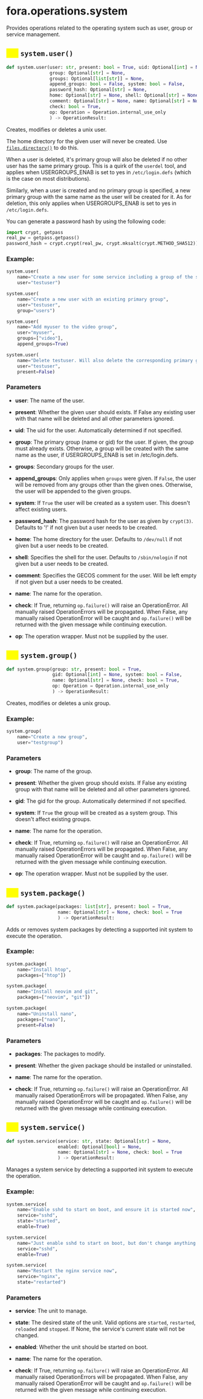 # fora.operations.system

Provides operations related to the operating system such as user, group or service management.

## <mark style="color:yellow;">`def`</mark> `system.user()`

```python
def system.user(user: str, present: bool = True, uid: Optional[int] = None, 
                group: Optional[str] = None, 
                groups: Optional[list[str]] = None, 
                append_groups: bool = False, system: bool = False, 
                password_hash: Optional[str] = None, 
                home: Optional[str] = None, shell: Optional[str] = None, 
                comment: Optional[str] = None, name: Optional[str] = None, 
                check: bool = True, 
                op: Operation = Operation.internal_use_only
                ) -> OperationResult:
```

Creates, modifies or deletes a unix user.

The home directory for the given user will never be created.
Use [`files.directory()`](api/fora/operations/files.md#directory) to do this.

When a user is deleted, it's primary group will also be deleted if no other user
has the same primary group. This is a quirk of the `userdel` tool, and applies when
USERGROUPS_ENAB is set to yes in `/etc/login.defs` (which is the case on most distributions).

Similarly, when a user is created and no primary group is specified, a new primary group with
the same name as the user will be created for it. As for deletion, this only applies when
USERGROUPS_ENAB is set to yes in `/etc/login.defs`.

You can generate a password hash by using the following code:

```python
import crypt, getpass
real_pw = getpass.getpass()
password_hash = crypt.crypt(real_pw, crypt.mksalt(crypt.METHOD_SHA512))
```

### Example:

```python
system.user(
    name="Create a new user for some service including a group of the same name",
    user="testuser")

system.user(
    name="Create a new user with an existing primary group",
    user="testuser",
    group="users")

system.user(
    name="Add myuser to the video group",
    user="myuser",
    groups=["video"],
    append_groups=True)

system.user(
    name="Delete testuser. Will also delete the corresponding primary group if it isn't used for anything else",
    user="testuser",
    present=False)
```

### Parameters

 -  **user**: The name of the user.

 -  **present**: Whether the given user should exists. If False any existing user with that name will be deleted and all other parameters ignored.

 -  **uid**: The uid for the user. Automatically determined if not specified.

 -  **group**: The primary group (name or gid) for the user. If given, the group must already exists.
    Otherwise, a group will be created with the same name as the user, if USERGROUPS_ENAB is set in /etc/login.defs.

 -  **groups**: Secondary groups for the user.

 -  **append_groups**: Only applies when `groups` were given.
    If `False`, the user will be removed from any groups other than the given ones.
    Otherwise, the user will be appended to the given groups.

 -  **system**: If `True` the user will be created as a system user. This doesn't affect existing users.

 -  **password_hash**: The password hash for the user as given by `crypt(3)`.
    Defaults to '!' if not given but a user needs to be created.

 -  **home**: The home directory for the user. Defaults to `/dev/null` if not given but a user needs to be created.

 -  **shell**: Specifies the shell for the user. Defaults to `/sbin/nologin` if not given but a user needs to be created.

 -  **comment**: Specifies the GECOS comment for the user. Will be left empty if not given but a user needs to be created.

 -  **name**: The name for the operation.

 -  **check**: If True, returning `op.failure()` will raise an OperationError. All manually raised
    OperationErrors will be propagated. When False, any manually raised OperationError will
    be caught and `op.failure()` will be returned with the given message while continuing execution.

 -  **op**: The operation wrapper. Must not be supplied by the user.

## <mark style="color:yellow;">`def`</mark> `system.group()`

```python
def system.group(group: str, present: bool = True, 
                 gid: Optional[int] = None, system: bool = False, 
                 name: Optional[str] = None, check: bool = True, 
                 op: Operation = Operation.internal_use_only
                 ) -> OperationResult:
```

Creates, modifies or deletes a unix group.

### Example:

```python
system.group(
    name="Create a new group",
    user="testgroup")
```

### Parameters

 -  **group**: The name of the group.

 -  **present**: Whether the given group should exists. If False any existing group with that name will be deleted and all other parameters ignored.

 -  **gid**: The gid for the group. Automatically determined if not specified.

 -  **system**: If `True` the group will be created as a system group. This doesn't affect existing groups.

 -  **name**: The name for the operation.

 -  **check**: If True, returning `op.failure()` will raise an OperationError. All manually raised
    OperationErrors will be propagated. When False, any manually raised OperationError will
    be caught and `op.failure()` will be returned with the given message while continuing execution.

 -  **op**: The operation wrapper. Must not be supplied by the user.

## <mark style="color:yellow;">`def`</mark> `system.package()`

```python
def system.package(packages: list[str], present: bool = True, 
                   name: Optional[str] = None, check: bool = True
                   ) -> OperationResult:
```

Adds or removes system packages by detecting a supported init system to execute the operation.

### Example:

```python
system.package(
    name="Install htop",
    packages=["htop"])

system.package(
    name="Install neovim and git",
    packages=["neovim", "git"])

system.package(
    name="Uninstall nano",
    packages=["nano"],
    present=False)
```

### Parameters

 -  **packages**: The packages to modify.

 -  **present**: Whether the given package should be installed or uninstalled.

 -  **name**: The name for the operation.

 -  **check**: If True, returning `op.failure()` will raise an OperationError. All manually raised
    OperationErrors will be propagated. When False, any manually raised OperationError will
    be caught and `op.failure()` will be returned with the given message while continuing execution.

## <mark style="color:yellow;">`def`</mark> `system.service()`

```python
def system.service(service: str, state: Optional[str] = None, 
                   enabled: Optional[bool] = None, 
                   name: Optional[str] = None, check: bool = True
                   ) -> OperationResult:
```

Manages a system service by detecting a supported init system to execute the operation.

### Example:

```python
system.service(
    name="Enable sshd to start on boot, and ensure it is started now",
    service="sshd",
    state="started",
    enable=True)

system.service(
    name="Just enable sshd to start on boot, but don't change anything about its current state",
    service="sshd",
    enable=True)

system.service(
    name="Restart the nginx service now",
    service="nginx",
    state="restarted")
```

### Parameters

 -  **service**: The unit to manage.

 -  **state**: The desired state of the unit. Valid options are `started`, `restarted`, `reloaded` and `stopped`.
    If None, the service's current state will not be changed.

 -  **enabled**: Whether the unit should be started on boot.

 -  **name**: The name for the operation.

 -  **check**: If True, returning `op.failure()` will raise an OperationError. All manually raised
    OperationErrors will be propagated. When False, any manually raised OperationError will
    be caught and `op.failure()` will be returned with the given message while continuing execution.
